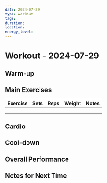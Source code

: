 ```yaml
---
date: 2024-07-29
type: workout
tags: 
duration:
location:
energy_level:
---
```


# Workout - 2024-07-29

## Warm-up

## Main Exercises

| Exercise | Sets | Reps | Weight | Notes |
|----------|------|------|--------|-------|
|          |      |      |        |       |
|          |      |      |        |       |
|          |      |      |        |       |

## Cardio

## Cool-down

## Overall Performance

## Notes for Next Time

